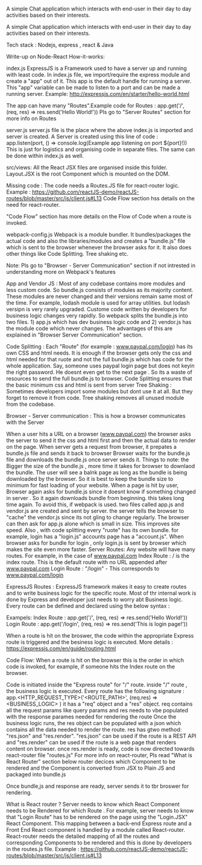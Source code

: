 A simple Chat application which interacts with end-user in their day to day activities based on their interests.


A simple Chat application which interacts with end-user in their day to day activities based on their interests.

Tech stack : Nodejs, express , react & Java

Write-up on Node-React How-it-works:

index.js ExpressJS is a Framework used to have a server up and running with least code. In index.js file, we import/require the express module and create a "app" out of it. This app is the default handle for running a server. This "app" variable can be made to listen to a port and can be made a running server. Example: http://expressjs.com/en/starter/hello-world.html

The app can have many "Routes".Example code for Routes : app.get('/', (req, res) => res.send('Hello World!')) Pls go to "Server Routes" section for more info on Routes

server.js server.js file is the place where the above index.js is imported and server is created. A Server is created using this line of code : app.listen(port, () => console.log(Example app listening on port ${port}!)) This is just for logistics and organising code in separate files. The same can be done within index.js as well.

src/views: All the React JSX files are organised inside this folder. Layout.JSX is the root Component which is mounted on the DOM.

Missing code : The code needs a Routes.JS file for react-router logic. Example : https://github.com/reactJS-demo/reactJS-routes/blob/master/src/js/client.js#L13 Code Flow section hss details on the need for react-router.

"Code Flow" section has more details on the Flow of Code when a route is invoked.

webpack-config.js Webpack is a module bundler. It bundles/packages the actual code and also the libraries/modules and creates a "bundle.js" file which is sent to the browser whenever the browser asks for it. It also does other things like Code Splitting. Tree shaking etc.

Note: Pls go to "Browser - Server Communication" section if not intrested in understanding more on Webpack's features

App and Vendor JS : Most of any codebase contains more modules and less custom code. So bundle.js consists of modules as its majority content. These modules are never changed and their versions remain same most of the time. For example, lodash module is used for array utilities. but lodash versipn is very rarely upgraded. Custome code written by developers for business logic changes very rapidly. So webpack splits the bundle.js into two files. 1) app.js which has dev business logic code and 2) vendor.js has the module code which never changes. The advantages of this are explained in "Browser Server Communication" section.

Code Splitting : Each "Route" (for example : www.paypal.com/login) has its own CSS and html needs. It is enough if the browser gets only the css and html needed for that ruote and not the full bundle.js which has code for the whole application. Say, someone uses paypal login page but does not keyin the right password. He doesnt even get to the next page . So its a waste of resources to send the full bundle.js to browser. Code Splitting ensures that the basic minimum css and html is sent from server Tree Shaking : Sometimes developers import some modules but dont use it at all. But they forget to remove it from code. Tree shaking removes all unused module from the codebase.

Browser - Server communication : This is how a browser communicates with the Server

When a user hits a URL on a browser (www.paypal.com) the browser asks the server to send it the css and html first and then the actual data to render on the page.
When server gets a request from browser, it prepates a bundle.js file and sends it back to browser
Browser waits for the bundle.js file and downloads the bundle.js once server sends it. Things to note: the Bigger the size of the bundle.js , more time it takes for browser to downlaod the bundle. The user will see a balnk page as long as the bundle is being downloaded by the browser. So it is best to keep the bundle size to minimum for fast loading of your website.
When a page is hit by user, Browser again asks for bundle.js since it doesnt know if something changed in server . So it again downloads bundle from beginning. this takes long time again. To avoid this, if webpack is used. two files called app.js and vendor.js are created and sent by server. the server tells the browser to "cache" the vendor.js since its not gling to change regularly. The browser can then ask for app.js alone which is small in size. This improves site speed.
Also , with code splitting every "ruote" has its own bundle. for example, login has a "login.js" accounts page has a "account.js". When browser asks for bundle for login , only login.js is sent by browser which makes the site even more faster.
Server Routes: Any website will have many routes. For example, in the case of www.paypal.com Index Route : / is the index route. This is the default route with no URL appended after www.paypal.com Login Route : "/login" - This corresponds to www.paypal.com/login

ExpressJS Routes : ExpressJS framework makes it easy to create routes and to write business logic for the specific route. Most of thr internal work is done by Express and developer just needs to worry abt Business logic. Every route can be defined and declared using the below syntax :

Exampels: Index Route : app.get('/', (req, res) => res.send('Hello World!')) Login Route : app.get('/login', (req, res) => res.send('This is login page!'))

When a route is hit on the broswer, the code within the appropriate Express route is triggered and the besiness logic is executed. More details : https://expressjs.com/en/guide/routing.html

Code Flow: When a route is hit on the browser this is the order in which code is invoked, for example, if someone hits the Index route on the browser.

Code is initiated inside the "Express route" for "/" route. inside "/" route , the business logic is executed. Every route has the following signature : app.<HTTP_REQUEST_TYPE>('<ROUTE_PATH>', (req.res) => <BUSINESS_LOGIC> ) it has a "req" object and a "res" object. req contains all the request params like query params and res needs to vbe populated with the response parames needed for rendering the route Once the business logic runs, the res object can be populated with a json which contains all the data needed to render the route. res has gtwo method: "res.json" and "res.render". "res.json" can be used if the route is a REST API and "res.render" can be used if the route is a web page that renders content on browser. once res.render is ready, code is now directed towards react-router file "routes.js" For more info on react-router, Pls read "What is React Router" section below router decices which Component to be rendered and the Component is converted from JSX to Plain JS and packaged into bundle.js

Once bundle,js and response are ready, server sends it to tbr broswer for rendering.

What is React router ? Server needs to know which React Component needs to be Rendered for which Route . For example, server needs to know that "Login Route" has to be rendered on the page using the "Login.JSX" React Component. This mapping between a back-end Express route and a Front End React component is handled by a module called React-router. React-router needs the detailed mapping of all the routes and corresponding Components to be rendered and this is done by developers in the routes.js file. Example : https://github.com/reactJS-demo/reactJS-routes/blob/master/src/js/client.js#L13
